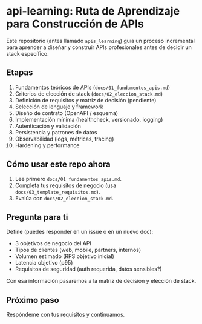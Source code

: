 # api-learning: Ruta de Aprendizaje para Construcción de APIs

Este repositorio (antes llamado `apis_learning`) guía un proceso incremental para aprender a diseñar y construir APIs profesionales antes de decidir un stack específico.

## Etapas

1. Fundamentos teóricos de APIs (`docs/01_fundamentos_apis.md`)
2. Criterios de elección de stack (`docs/02_eleccion_stack.md`)
3. Definición de requisitos y matriz de decisión (pendiente)
4. Selección de lenguaje y framework
5. Diseño de contrato (OpenAPI / esquema)
6. Implementación mínima (healthcheck, versionado, logging)
7. Autenticación y validación
8. Persistencia y patrones de datos
9. Observabilidad (logs, métricas, tracing)
10. Hardening y performance

## Cómo usar este repo ahora

1. Lee primero `docs/01_fundamentos_apis.md`.
2. Completa tus requisitos de negocio (usa `docs/03_template_requisitos.md`).
3. Evalúa con `docs/02_eleccion_stack.md`.

## Pregunta para ti

Define (puedes responder en un issue o en un nuevo doc):

- 3 objetivos de negocio del API
- Tipos de clientes (web, mobile, partners, internos)
- Volumen estimado (RPS objetivo inicial)
- Latencia objetivo (p95)
- Requisitos de seguridad (auth requerida, datos sensibles?)

Con esa información pasaremos a la matriz de decisión y elección de stack.

## Próximo paso

Respóndeme con tus requisitos y continuamos.
